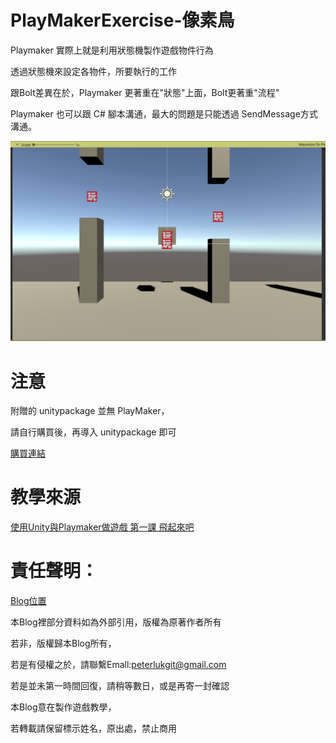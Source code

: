 # PlayMakerExercise-像素鳥

Playmaker 實際上就是利用狀態機製作遊戲物件行為

透過狀態機來設定各物件，所要執行的工作

跟Bolt差異在於，Playmaker 更著重在"狀態"上面，Bolt更著重"流程"

Playmaker 也可以跟 C# 腳本溝通，最大的問題是只能透過 SendMessage方式溝通。

![](https://github.com/PeterLukGit/PlayMakerExercise/blob/master/00.PNG)

# 注意

附贈的 unitypackage 並無 PlayMaker，

請自行購買後，再導入 unitypackage 即可

[購買連結](https://assetstore.unity.com/packages/tools/visual-scripting/playmaker-368)


# 教學來源

[使用Unity與Playmaker做遊戲 第一課 飛起來吧](https://www.youtube.com/watch?v=QdkF8F3Oj6I)

# 責任聲明：

[Blog位置](https://www.notion.so/Blog-f5fca1cafe1f4379aebeeb6260dd3dc6)

本Blog裡部分資料如為外部引用，版權為原著作者所有

若非，版權歸本Blog所有，

若是有侵權之於，請聯繫Emall:peterlukgit@gmail.com

若是並未第一時間回復，請稍等數日，或是再寄一封確認

本Blog意在製作遊戲教學，

若轉載請保留標示姓名，原出處，禁止商用
